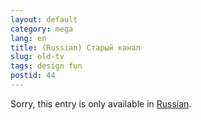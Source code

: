 ```yaml
---
layout: default
category: mega
lang: en
title: (Russian) Старый канал
slug: old-tv
tags: design fun 
postid: 44
---
```

<p>Sorry, this entry is only available in <a href="/mega/export/getposts.php">Russian</a>.</p>